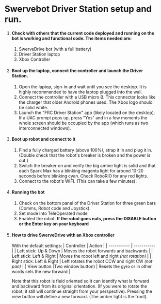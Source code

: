 # Swervebot Driver Station setup and run.

1. #### Check with others that the current code deployed and running on the bot is working and functional code. The items needed are:
	1. SwerveDrive bot (with a full battery)
	2. Driver Station laptop
	3. Xbox Controller
	
2. #### Boot up the laptop, connect the controller and launch the Driver Station.
	1. Open the laptop, sign-in and wait until you see the desktop. It is highly recommended to have the laptop plugged into the wall.
	2. Connect the controller with a USB micro B. This connector looks like the charger that older Android phones used. The Xbox logo should be solid white.
	3. Launch the "FRC Driver Station" app (likely located on the desktop). If a UAC prompt pops up, press "Yes" and in a few moments the whole screen should be occupied by the app (which runs as two interconnected windows).
	
3. #### Boot up robot and connect to it
	1. Find a fully charged battery (above 100%), strap it in and plug it in. (Double check that the robot's breaker is broken and the power is cut.)
	2. Switch the breaker on and verify the big amber light is solid and that each Spark Max has a blinking magenta light for around 10-20 seconds before blinking cyan. Check RoboRIO for any red lights.
	3. Connect to the robot's WIFI. (This can take a few minutes).
	
4. #### Running the bot
	1. Check on the bottom panel of the Driver Station for three green bars (Comms, Robot code and Joystick).
	2. Set mode into TeleOperated mode
	3. Enabled the robot. **If the robot goes nuts, press the DISABLE button or the Enter key on your keyboard**
	
5. #### How to drive SwerveDrive with an Xbox controller
	With the default settings:
	| Controller  |   Action    |
	| ----------- | ----------- |
	| Left stick: Up & Down     | Moves the robot forwards and backwards  |
	| Left stick: Left & Right  | Moves the robot left and right *(not rotation)*  |
	| Right stick: Left & Right | Left rotates the robot CCW and right CW *(not pan)* |
	| View button (Two window button) | Resets the gyro or in other words sets the new forward |

	Note that this robot is field oriented so it can identify what is forward and backward from its original orientation. (If you were to rotate the robot, it still will continue straight from your perspective). Pressing the view button will define a new forward. (The amber light is the front). 

